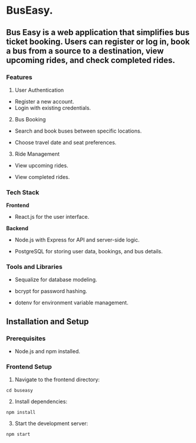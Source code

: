 # BusEasy.

## Bus Easy is a web application that simplifies bus ticket booking. Users can register or log in, book a bus from a source to a destination, view upcoming rides, and check completed rides.

### Features

1. User Authentication

- Register a new account.
- Login with existing credentials.

2. Bus Booking

- Search and book buses between specific locations.

- Choose travel date and seat preferences.

3. Ride Management

- View upcoming rides.

- View completed rides.




### Tech Stack

**Frontend**

- React.js for the user interface.

**Backend**

- Node.js with Express for API and server-side logic.

- PostgreSQL for storing user data, bookings, and bus details.


### Tools and Libraries

- Sequalize for database modeling.

- bcrypt for password hashing.

- dotenv for environment variable management.

## Installation and Setup

### Prerequisites

- Node.js and npm installed.

### Frontend Setup

1. Navigate to the frontend directory:
```
cd buseasy
```
2. Install dependencies:
```
npm install
```
3. Start the development server:
```
npm start
```